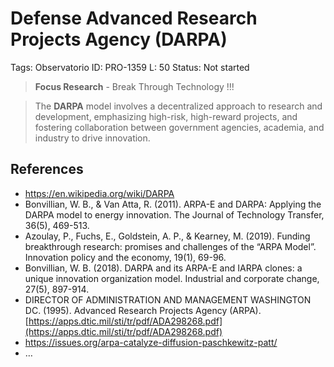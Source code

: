 # Defense Advanced Research Projects Agency (DARPA)

Tags: Observatorio
ID: PRO-1359
L: 50
Status: Not started

> **Focus Research** - Break Through Technology !!!
> 

> The **DARPA** model involves a decentralized approach to research and development, emphasizing high-risk, high-reward projects, and fostering collaboration between government agencies, academia, and industry to drive innovation.
> 

## References

- https://en.wikipedia.org/wiki/DARPA
- Bonvillian, W. B., & Van Atta, R. (2011). ARPA-E and DARPA: Applying the DARPA model to energy innovation. The Journal of Technology Transfer, 36(5), 469-513.
- Azoulay, P., Fuchs, E., Goldstein, A. P., & Kearney, M. (2019). Funding breakthrough research: promises and challenges of the “ARPA Model”. Innovation policy and the economy, 19(1), 69-96.
- Bonvillian, W. B. (2018). DARPA and its ARPA-E and IARPA clones: a unique innovation organization model. Industrial and corporate change, 27(5), 897-914.
- DIRECTOR OF ADMINISTRATION AND MANAGEMENT WASHINGTON DC. (1995). Advanced Research Projects Agency (ARPA). [https://apps.dtic.mil/sti/tr/pdf/ADA298268.pdf](https://apps.dtic.mil/sti/tr/pdf/ADA298268.pdf)
- https://issues.org/arpa-catalyze-diffusion-paschkewitz-patt/
- …